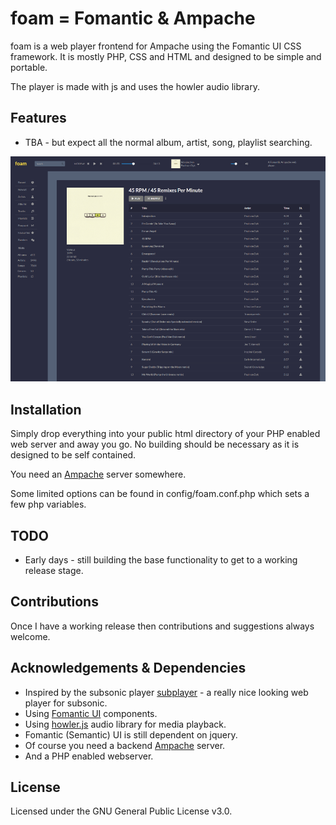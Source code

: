 # foam = Fomantic & Ampache

foam is a web player frontend for Ampache using the Fomantic UI CSS framework. It is mostly PHP, CSS and HTML and designed to be simple and portable.

The player is made with js and uses the howler audio library.

## Features

- TBA - but expect all the normal album, artist, song, playlist searching.

![Overview](/img/screenshot_pre-release_wip_sml.png)

## Installation
Simply drop everything into your public html directory of your PHP enabled web server and away you go. No building should be necessary as it is designed to be self contained.

You need an [Ampache](https://github.com/ampache/ampache) server somewhere.

Some limited options can be found in config/foam.conf.php which sets a few php variables.

## TODO
- Early days - still building the base functionality to get to a working release stage.

## Contributions
Once I have a working release then contributions and suggestions always welcome.

## Acknowledgements & Dependencies
- Inspired by the subsonic player [subplayer](https://github.com/peguerosdc/subplayer) - a really nice looking web player for subsonic.
- Using [Fomantic UI](https://github.com/fomantic/Fomantic-UI) components.
- Using [howler.js](https://github.com/goldfire/howler.js) audio library for media playback.
- Fomantic (Semantic) UI is still dependent on jquery.
- Of course you need a backend [Ampache](https://github.com/ampache/ampache) server.
- And a PHP enabled webserver.

## License

Licensed under the GNU General Public License v3.0.
